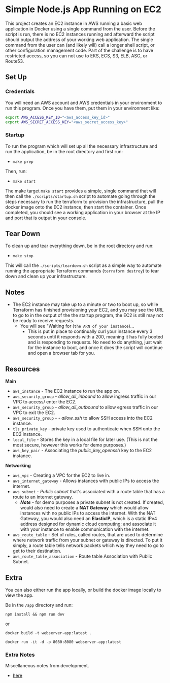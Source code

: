 # Simple Node.js App Running on EC2

This project creates an EC2 instance in AWS running a basic web application in Docker using a single command from the user. Before the script is run, there is no EC2 instances running and afterward the script should output the address of your working web application. The single command from the user can (and likely will) call a longer shell script, or other configuration management code. Part of the challenge is to have restricted access, so you can not use to EKS, ECS, S3, ELB, ASG, or Route53.



## Set Up

### Credentials

You will need an AWS account and AWS credentials in your environment to run this program. Once you have them, put them in your environment like:

```sh
export AWS_ACCESS_KEY_ID="<aws_access_key_id>"
export AWS_SECRET_ACCESS_KEY="<aws_secret_access_key>"
```

### Startup

To run the program which will set up all the necessary infrastructure and run the application, be in the root directory and first run:

* `make prep`

Then, run:

* `make start`

The make target `make start` provides a simple, single command that will then call the `./scripts/startup.sh` script to automate going through the steps necessary to run the terraform to provision the infrastructure, pull the docker image onto the EC2 instance, then start the container. Once completed, you should see a working application in your browser at the IP and port that is output in your console.


## Tear Down

To clean up and tear everything down, be in the root directory and run:

* `make stop`

This will call the `./scripts/teardown.sh` script as a simple way to automate running the appropriate Terraform commands (`terraform destroy`) to tear down and clean up your infrastructure.

## Notes

* The EC2 instance may take up to a minute or two to boot up, so while Terraform has finished provisioning your EC2, and you may see the URL to go to in the output of the the startup program, the EC2 is still may not be ready to receive requests.
  * You will see "Waiting for (`the ARN of your instance`)...
    * This is put in place to continually curl your instance every 3 seconds until it responds with a 200, meaning it has fully booted and is responding to requests. No need to do anything, just wait for the instance to boot, and once it does the script will continue and open a browser tab for you.


## Resources

**Main**

* `aws_instance` - The EC2 instance to run the app on.
* `aws_security_group` - *allow_all_inbound* to allow ingress traffic in our VPC to access/ enter the EC2.
* `aws_security_group` - *allow_all_outbound* to allow egress traffic in our VPC to exit the EC2.
* `aws_security_group` - - *allow_ssh* to allow SSH access into the EC2 instance.
* `tls_private_key` - private key used to authenticate when SSH onto the EC2 instance.
* `local_file` - Stores the key in a local file for later use. (This is not the most secure, however this works for demo purposes.)
* `aws_key_pair` - Associating the *public_key_openssh* key to the EC2 instance.

**Networking**

* `aws_vpc` - Creating a VPC for the EC2 to live in.
* `aws_internet_gateway` - Allows instances with public IPs to access the internet.
* `aws_subnet` - *Public subnet* that's associated with a route table that has a route to an internet gateway.
  * ***Note*** - for demo purposes a private subnet is not created. If created, would also need to create a **NAT Gateway** which would allow instances with no public IPs to access the internet. With the NAT Gateway, you would also need an **ElasticIP**, which is a static IPv4 address designed for dynamic cloud computing; and associate it with your instance to enable communication with the internet.
* `aws_route_table` - Set of rules, called routes, that are used to determine where network traffic from your subnet or gateway is directed. To put it simply, a route table tells network packets which way they need to go to get to their destination.
* `aws_route_table_association` - Route table Association with Public Subnet.


## Extra

You can also either run the app locally, or build the docker image locally to view the app.

Be in the `/app` directory and run:

`npm install && npm run dev`

or

`docker build -t webserver-app:latest .`

`docker run -it -d -p 8080:8080 webserver-app:latest`

### Extra Notes

Miscellaneous notes from development.
* [here]()
